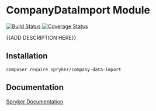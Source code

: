 # CompanyDataImport Module
[![Build Status](https://travis-ci.org/spryker/company-data-import.svg)](https://travis-ci.org/spryker/company-data-import)
[![Coverage Status](https://coveralls.io/repos/github/spryker/company-data-import/badge.svg)](https://coveralls.io/github/spryker/company-data-import)

{{ADD DESCRIPTION HERE}}

## Installation

```
composer require spryker/company-data-import
```

## Documentation

[Spryker Documentation](https://academy.spryker.com/developing_with_spryker/module_guide/modules.html)
